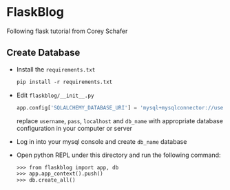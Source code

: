 # FlaskBlog

Following flask tutorial from Corey Schafer

## Create Database

- Install the `requirements.txt`
  
  ```txt
  pip install -r requirements.txt
  ```

- Edit `flaskblog/__init__.py`
  
  ```python
  app.config['SQLALCHEMY_DATABASE_URI'] = 'mysql+mysqlconnector://username:pass@localhost/db_name'
  ```

  replace `username`, `pass`, `localhost` and `db_name` with appropriate
  database configuration in your computer or server

- Log in into your mysql console and create `db_name` database

- Open python REPL under this directory and run the following command:

  ```txt
  >>> from flaskblog import app, db
  >>> app.app_context().push()
  >>> db.create_all() 
  ```

